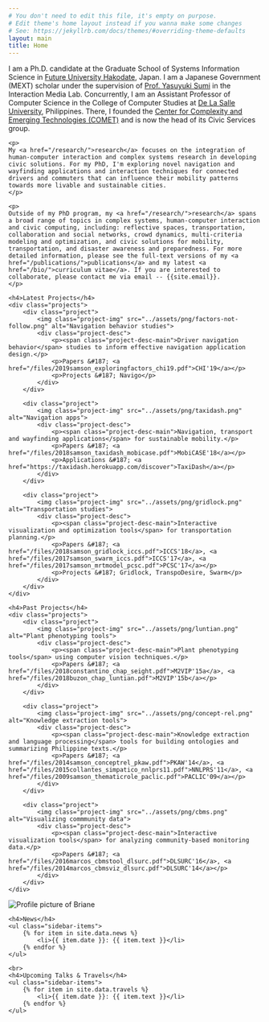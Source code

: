 ```yaml
---
# You don't need to edit this file, it's empty on purpose.
# Edit theme's home layout instead if you wanna make some changes
# See: https://jekyllrb.com/docs/themes/#overriding-theme-defaults
layout: main
title: Home
---
```


<div class="abstract">
    <p>
    I am a Ph.D. candidate at the Graduate School of Systems Information Science in <a href="https://www.fun.ac.jp/en/">Future University Hakodate</a>, Japan. I am a Japanese Government (MEXT) scholar under the supervision of <a href="http://www.fun.ac.jp/~sumi/">Prof. Yasuyuki Sumi</a> in the Interaction Media Lab. Concurrently, I am an Assistant Professor of Computer Science in the College of Computer Studies at <a href="https://www.dlsu.edu.ph/">De La Salle University</a>, Philippines. There, I founded the <a href="http://comet.dlsu.edu.ph">Center for Complexity and Emerging Technologies (COMET)</a> and is now the head of its Civic Services group.
    </p>

    <p>
    My <a href="/research/">research</a> focuses on the integration of human-computer interaction and complex systems research in developing civic solutions. For my PhD, I'm exploring novel navigation and wayfinding applications and interaction techniques for connected drivers and commuters that can influence their mobility patterns towards more livable and sustainable cities.
    </p>

    <p>
    Outside of my PhD program, my <a href="/research/">research</a> spans a broad range of topics in complex systems, human-computer interaction and civic computing, including: reflective spaces, transportation, collaboration and social networks, crowd dynamics, multi-criteria modeling and optimization, and civic solutions for mobility, transportation, and disaster awareness and preparedness. For more detailed information, please see the full-text versions of my <a href="/publications/">publications</a> and my latest <a href="/bio/">curriculum vitae</a>. If you are interested to collaborate, please contact me via email -- {{site.email}}.
    </p>

    <h4>Latest Projects</h4>
    <div class="projects">
        <div class="project">
            <img class="project-img" src="../assets/png/factors-not-follow.png" alt="Navigation behavior studies">
            <div class="project-desc">
                <p><span class="project-desc-main">Driver navigation behavior</span> studies to inform effective navigation application design.</p>
                <p>Papers &#187; <a href="/files/2019samson_exploringfactors_chi19.pdf">CHI'19</a></p>
                <p>Projects &#187; Navigo</p>
            </div>
        </div>

        <div class="project">
            <img class="project-img" src="../assets/png/taxidash.png" alt="Navigation apps">
            <div class="project-desc">
                <p><span class="project-desc-main">Navigation, transport and wayfinding applications</span> for sustainable mobility.</p>
                <p>Papers &#187; <a href="/files/2018samson_taxidash_mobicase.pdf">MobiCASE'18</a></p>
                <p>Applications &#187; <a href="https://taxidash.herokuapp.com/discover">TaxiDash</a></p>
            </div>
        </div>

        <div class="project">
            <img class="project-img" src="../assets/png/gridlock.png" alt="Transportation studies">
            <div class="project-desc">
                <p><span class="project-desc-main">Interactive visualization and optimization tools</span> for transportation planning.</p>
                <p>Papers &#187; <a href="/files/2018samson_gridlock_iccs.pdf">ICCS'18</a>, <a href="/files/2017samson_swarm_iccs.pdf">ICCS'17</a>, <a href="/files/2017samson_mrtmodel_pcsc.pdf">PCSC'17</a></p>
                <p>Projects &#187; Gridlock, TranspoDesire, Swarm</p>
            </div>
        </div>
    </div>

    <h4>Past Projects</h4>
    <div class="projects">
        <div class="project">
            <img class="project-img" src="../assets/png/luntian.png" alt="Plant phenotyping tools">
            <div class="project-desc">
                <p><span class="project-desc-main">Plant phenotyping tools</span> using computer vision techniques.</p>
                <p>Papers &#187; <a href="/files/2018constantino_chap_seight.pdf">M2VIP'15a</a>, <a href="/files/2018buzon_chap_luntian.pdf">M2VIP'15b</a></p>
            </div>
        </div>

        <div class="project">
            <img class="project-img" src="../assets/png/concept-rel.png" alt="Knowledge extraction tools">
            <div class="project-desc">
                <p><span class="project-desc-main">Knowledge extraction and language processing</span> tools for building ontologies and summarizing Philippine texts.</p>
                <p>Papers &#187; <a href="/files/2014samson_conceptrel_pkaw.pdf">PKAW'14</a>, <a href="/files/2015collantes_simpatico_nnlprs11.pdf">NNLPRS'11</a>, <a href="/files/2009samson_thematicrole_paclic.pdf">PACLIC'09</a></p>
            </div>
        </div>

        <div class="project">
            <img class="project-img" src="../assets/png/cbms.png" alt="Visualizing commmunity data">
            <div class="project-desc">
                <p><span class="project-desc-main">Interactive visualization tools</span> for analyzing community-based monitoring data.</p>
                <p>Papers &#187; <a href="/files/2016marcos_cbmstool_dlsurc.pdf">DLSURC'16</a>, <a href="/files/2014marcos_cbmsviz_dlsurc.pdf">DLSURC'14</a></p>
            </div>
        </div>
    </div>
</div>

<div class="news-sidebar">
    <picture>
        <source media="(max-width: 600px)" srcset="../assets/jpg/profile-small.jpg">
        <source media="(min-width: 800px)" srcset="../assets/jpg/profile.jpg">
        <img class="profile" src="../assets/jpg/profile.jpg" alt="Profile picture of Briane">
    </picture>

    <h4>News</h4>
    <ul class="sidebar-items">
        {% for item in site.data.news %}
            <li>{{ item.date }}: {{ item.text }}</li>
        {% endfor %}
    </ul>

    <br>
    <h4>Upcoming Talks & Travels</h4>
    <ul class="sidebar-items">
        {% for item in site.data.travels %}
            <li>{{ item.date }}: {{ item.text }}</li>
        {% endfor %}
    </ul>
</div>